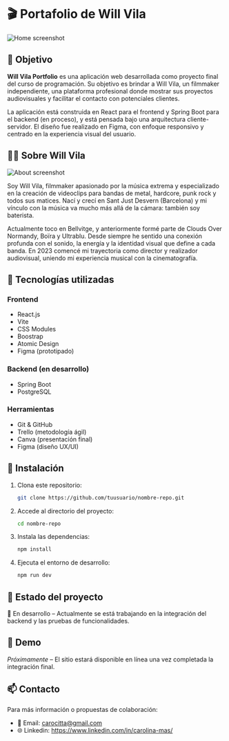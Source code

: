 # 🎬 Portafolio de Will Vila

![Home screenshot](./public/img/home.png)

## 🎯 Objetivo

**Will Vila Portfolio** es una aplicación web desarrollada como proyecto final del curso de programación. Su objetivo es brindar a Will Vila, un filmmaker independiente, una plataforma profesional donde mostrar sus proyectos audiovisuales y facilitar el contacto con potenciales clientes.

La aplicación está construida en React para el frontend y Spring Boot para el backend (en proceso), y está pensada bajo una arquitectura cliente-servidor. El diseño fue realizado en Figma, con enfoque responsivo y centrado en la experiencia visual del usuario.

## 👨‍💻 Sobre Will Vila

![About screenshot](./public/img/about.png)

Soy Will Vila, filmmaker apasionado por la música extrema y especializado en la creación de videoclips para bandas de metal, hardcore, punk rock y todos sus matices. Nací y crecí en Sant Just Desvern (Barcelona) y mi vínculo con la música va mucho más allá de la cámara: también soy baterista.

Actualmente toco en Bellvitge, y anteriormente formé parte de Clouds Over Normandy, Boïra y Ultrablu. Desde siempre he sentido una conexión profunda con el sonido, la energía y la identidad visual que define a cada banda. En 2023 comencé mi trayectoria como director y realizador audiovisual, uniendo mi experiencia musical con la cinematografía.

## 🚀 Tecnologías utilizadas

### Frontend
- React.js
- Vite
- CSS Modules
- Boostrap
- Atomic Design
- Figma (prototipado)

### Backend (en desarrollo)
- Spring Boot
- PostgreSQL

### Herramientas
- Git & GitHub
- Trello (metodología ágil)
- Canva (presentación final)
- Figma (diseño UX/UI)

## 📂 Instalación

1. Clona este repositorio:
   ```bash
   git clone https://github.com/tuusuario/nombre-repo.git
   ```
2. Accede al directorio del proyecto:
   ```bash
   cd nombre-repo
   ```
3. Instala las dependencias:
   ```bash
   npm install
   ```
4. Ejecuta el entorno de desarrollo:
   ```bash
   npm run dev
   ```

## 📌 Estado del proyecto

🚧 En desarrollo – Actualmente se está trabajando en la integración del backend y las pruebas de funcionalidades.

## 📸 Demo

*Próximamente* – El sitio estará disponible en línea una vez completada la integración final.

## 📫 Contacto

Para más información o propuestas de colaboración:

- 📧 Email: carocitta@gmail.com
- 🌐 Linkedin: https://www.linkedin.com/in/carolina-mas/


